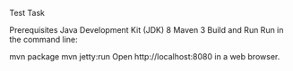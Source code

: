 Test Task

Prerequisites
Java Development Kit (JDK) 8
Maven 3
Build and Run
Run in the command line:

mvn package
mvn jetty:run
Open http://localhost:8080 in a web browser.